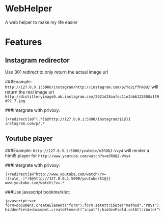 WebHelper
=========

A web helper to make my life easier


Features
========

Instagram redirector
--------------------
Use 301 redirect to only return the actual image url

###Example:
`http://127.0.0.1:5000/instagram/http://instagram.com/p/Yo2LffFm0U/` will return the real image url ` http://distilleryimage0.ak.instagram.com/2621d28aafcc11e2bb6122000a1f9d92_7.jpg`

###Intergrate with privoxy:
```
{+redirect{s@^(.*)$@http://127.0.0.1:5000/instagram/$1@}}
instagram.com/p/.*
```

Youtube player
--------------
###Example:
`http://127.0.0.1:5000/youtube/m3ROQJ-Vvy4` will render a html5 player for `http://www.youtube.com/watch?v=m3ROQJ-Vvy4`

###Intergrate with privoxy:
```
{+redirect{s@^http://www.youtube.com/watch\?v=([\w\d_-]*)$@http://127.0.0.1:5000/youtube/$1@}}
www.youtube.com/watch\?v=.*
```

###Use javascript bookmarklet:
```
javascript:var form=document.createElement("form");form.setAttribute("method","POST");form.setAttribute("action","http://127.0.0.1:5000/youtube/"+ytplayer.config.args.video_id);var hiddenField=document.createElement("input");hiddenField.setAttribute("value",btoa(ytplayer.config.args.url_encoded_fmt_stream_map));hiddenField.setAttribute("name","video_data");form.appendChild(hiddenField);document.body.appendChild(form);form.submit();
```